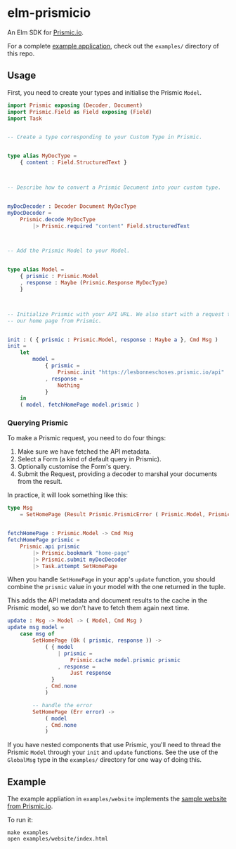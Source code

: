 
# elm-prismicio

An Elm SDK for [Prismic.io](https://prismic.io).

For a complete [example application](https://mattjbray.github.io/elm-prismicio),
check out the `examples/` directory of this repo.

## Usage

First, you need to create your types and initialise the Prismic `Model`.


```elm
import Prismic exposing (Decoder, Document)
import Prismic.Field as Field exposing (Field)
import Task


-- Create a type corresponding to your Custom Type in Prismic.


type alias MyDocType =
    { content : Field.StructuredText }



-- Describe how to convert a Prismic Document into your custom type.


myDocDecoder : Decoder Document MyDocType
myDocDecoder =
    Prismic.decode MyDocType
        |> Prismic.required "content" Field.structuredText



-- Add the Prismic Model to your Model.


type alias Model =
    { prismic : Prismic.Model
    , response : Maybe (Prismic.Response MyDocType)
    }



-- Initialize Prismic with your API URL. We also start with a request to fetch
-- our home page from Prismic.


init : ( { prismic : Prismic.Model, response : Maybe a }, Cmd Msg )
init =
    let
        model =
            { prismic =
                Prismic.init "https://lesbonneschoses.prismic.io/api"
            , response =
                Nothing
            }
    in
    ( model, fetchHomePage model.prismic )
```


### Querying Prismic

To make a Prismic request, you need to do four things:

1. Make sure we have fetched the API metadata.
2. Select a Form (a kind of default query in Prismic).
3. Optionally customise the Form's query.
4. Submit the Request, providing a decoder to marshal your documents from the
   result.

In practice, it will look something like this:

```elm
type Msg
    = SetHomePage (Result Prismic.PrismicError ( Prismic.Model, Prismic.Response MyDocType ))


fetchHomePage : Prismic.Model -> Cmd Msg
fetchHomePage prismic =
    Prismic.api prismic
        |> Prismic.bookmark "home-page"
        |> Prismic.submit myDocDecoder
        |> Task.attempt SetHomePage
```


When you handle `SetHomePage` in your app's `update` function, you should
combine the `prismic` value in your model with the one returned in the tuple.

This adds the API metadata and document results to the cache in the Prismic
model, so we don't have to fetch them again next time.

```elm
update : Msg -> Model -> ( Model, Cmd Msg )
update msg model =
    case msg of
        SetHomePage (Ok ( prismic, response )) ->
            ( { model
                | prismic =
                    Prismic.cache model.prismic prismic
                , response =
                    Just response
              }
            , Cmd.none
            )

        -- handle the error
        SetHomePage (Err error) ->
            ( model
            , Cmd.none
            )
```

If you have nested components that use Prismic, you'll need to thread the
Prismic `Model` through your `init` and `update` functions. See the use of the
`GlobalMsg` type in the `examples/` directory for one way of doing this.


## Example

The example appliation in `examples/website` implements the [sample website from
Prismic.io](https://user-guides.prismic.io/examples/nodejs-samples/sample-multi-page-site-with-navigation-in-nodejs).

To run it:

```
make examples
open examples/website/index.html
```
